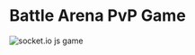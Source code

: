 # Battle Arena PvP Game
![socket.io js game](https://cdn.discordapp.com/attachments/1068706431748018266/1074813081856782386/image.png "game")
